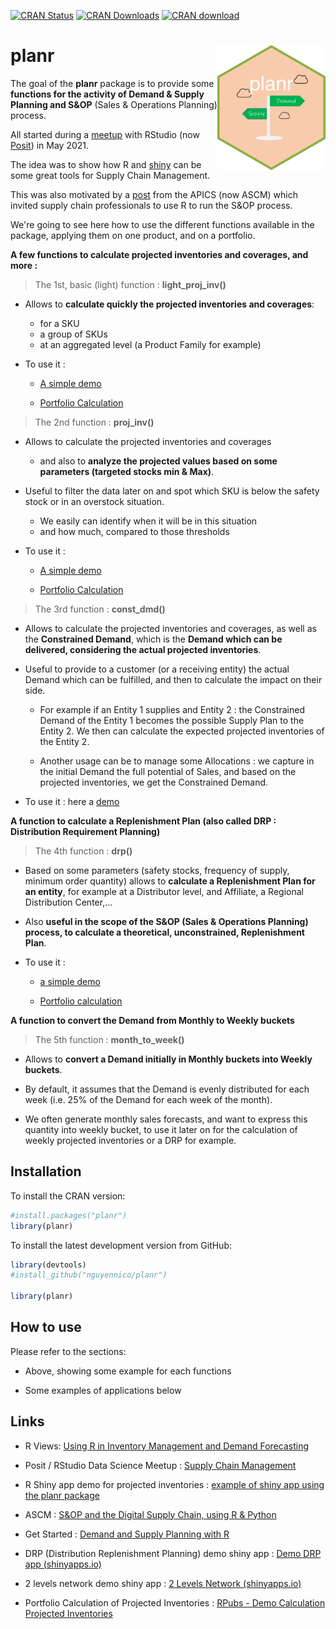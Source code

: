 <!-- badges: start -->

[![CRAN Status](https://www.r-pkg.org/badges/version/planr)](https://cran.r-project.org/package=planr) [![CRAN Downloads](https://cranlogs.r-pkg.org/badges/grand-total/planr)](https://cranlogs.r-pkg.org/badges/grand-total/planr) [![CRAN download](https://cranlogs.r-pkg.org/badges/planr)](https://cran.r-project.org/package=planr)

<!-- badges: end -->

<!-- README.md is generated from README.Rmd. Please edit that file -->

# planr <img src="man/figures/logo.png" align="right" height="200"/>

The goal of the **planr** package is to provide some **functions for the activity of Demand & Supply Planning and S&OP** (Sales & Operations Planning) process.

All started during a [meetup](https://www.youtube.com/watch?v=rzs6aSr4XoU) with RStudio (now [Posit](https://posit.co/)) in May 2021.

The idea was to show how R and [shiny](https://shiny.posit.co/) can be some great tools for Supply Chain Management.

This was also motivated by a [post](https://www.ascm.org/ascm-insights/sop-and-the-digital-supply-chain/) from the APICS (now ASCM) which invited supply chain professionals to use R to run the S&OP process.

We're going to see here how to use the different functions available in the package, applying them on one product, and on a portfolio.

**A few functions to calculate projected inventories and coverages, and more :**

> The 1st, basic (light) function : **light_proj_inv()**

-   Allows to **calculate quickly the projected inventories and coverages**:

    -   for a SKU
    -   a group of SKUs
    -   at an aggregated level (a Product Family for example)

-   To use it :

    -   [A simple demo](https://rpubs.com/nikonguyen/light_proj_inv_simple_demo)

    -   [Portfolio Calculation](https://rpubs.com/nikonguyen/light_proj_inv_portfolio_demo)

> The 2nd function : **proj_inv()**

-   Allows to calculate the projected inventories and coverages

    -   and also to **analyze the projected values based on some parameters (targeted stocks min & Max)**.

-   Useful to filter the data later on and spot which SKU is below the safety stock or in an overstock situation.

    -   We easily can identify when it will be in this situation
    -   and how much, compared to those thresholds

-   To use it :

    -   [A simple demo](https://rpubs.com/nikonguyen/proj_inv_simple_demo)

    -   [Portfolio Calculation](https://rpubs.com/nikonguyen/proj_inv_portfolio_calculation)

> The 3rd function : **const_dmd()**

-   Allows to calculate the projected inventories and coverages, as well as the **Constrained Demand**, which is the **Demand which can be delivered, considering the actual projected inventories**.

-   Useful to provide to a customer (or a receiving entity) the actual Demand which can be fulfilled, and then to calculate the impact on their side.

    -   For example if an Entity 1 supplies and Entity 2 : the Constrained Demand of the Entity 1 becomes the possible Supply Plan to the Entity 2. We then can calculate the expected projected inventories of the Entity 2.

    -   Another usage can be to manage some Allocations : we capture in the initial Demand the full potential of Sales, and based on the projected inventories, we get the Constrained Demand.

-   To use it : here a [demo](https://rpubs.com/nikonguyen/const_dmd_demo)

**A function to calculate a Replenishment Plan (also called DRP : Distribution Requirement Planning)**

> The 4th function : **drp()**

-   Based on some parameters (safety stocks, frequency of supply, minimum order quantity) allows to **calculate a Replenishment Plan for an entity**, for example at a Distributor level, and Affiliate, a Regional Distribution Center,...

-   Also **useful in the scope of the S&OP (Sales & Operations Planning) process, to calculate a theoretical, unconstrained, Replenishment Plan**.

-   To use it :

    -   [a simple demo](https://rpubs.com/nikonguyen/drp_demo)

    -   [Portfolio calculation](https://rpubs.com/nikonguyen/drp_portfolio_demo)

**A function to convert the Demand from Monthly to Weekly buckets**

> The 5th function : **month_to_week()**

-   Allows to **convert a Demand initially in Monthly buckets into Weekly buckets**.

-   By default, it assumes that the Demand is evenly distributed for each week (i.e. 25% of the Demand for each week of the month).

-   We often generate monthly sales forecasts, and want to express this quantity into weekly bucket, to use it later on for the calculation of weekly projected inventories or a DRP for example.

## Installation

To install the CRAN version:

``` r
#install.packages("planr")
library(planr)
```

To install the latest development version from GitHub:

``` r
library(devtools)
#install_github("nguyennico/planr")

library(planr)
```

## How to use

Please refer to the sections:

-   Above, showing some example for each functions

-   Some examples of applications below

## Links

-   R Views: [Using R in Inventory Management and Demand Forecasting](https://rviews.rstudio.com/2022/10/20/projected-inventory-calculations-using-r-1/)

-   Posit / RStudio Data Science Meetup : [Supply Chain Management](https://www.youtube.com/watch?v=rzs6aSr4XoU)

-   R Shiny app demo for projected inventories : [example of shiny app using the planr package](https://niconguyen.shinyapps.io/Projected_Inventories/)

-   ASCM : [S&OP and the Digital Supply Chain, using R & Python](https://www.ascm.org/ascm-insights/sop-and-the-digital-supply-chain/)

-   Get Started : [Demand and Supply Planning with R](https://rpubs.com/nikonguyen/972907)

-   DRP (Distribution Replenishment Planning) demo shiny app : [Demo DRP app (shinyapps.io)](https://niconguyen.shinyapps.io/DRP_Simulation_app/)

-   2 levels network demo shiny app : [2 Levels Network (shinyapps.io)](https://niconguyen.shinyapps.io/Two_Levels_Network/)

-   Portfolio Calculation of Projected Inventories : [RPubs - Demo Calculation Projected Inventories](https://rpubs.com/nikonguyen/projected_inventories_demo)
